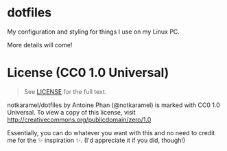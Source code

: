 # dotfiles

My configuration and styling for things I use on my Linux PC.

More details will come!

# License (CC0 1.0 Universal)
> See [LICENSE](LICENSE) for the full text.

notkaramel/dotfiles by Antoine Phan (@notkaramel) is marked with CC0 1.0 Universal. To view a copy of this license, visit http://creativecommons.org/publicdomain/zero/1.0

Essentially, you can do whatever you want with this and no need to credit me for the :sparkles: inspiration :sparkles:. (I'd appreciate it if you did, though!)